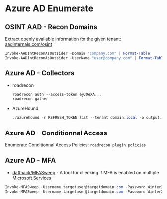 # Azure AD Enumerate

## OSINT AAD - Recon Domains

Extract openly available information for the given tenant: [aadinternals.com/osint](https://aadinternals.com/osint/)

```ps1
Invoke-AADIntReconAsOutsider -Domain "company.com" | Format-Table
Invoke-AADIntReconAsOutsider -UserName "user@company.com" | Format-Table
```

## Azure AD - Collectors

* roadrecon
    ```ps1
    roadrecon auth --access-token eyJ0eXA...
    roadrecon gather
    ```
* AzureHound
    ```ps1
    ./azurehound -r REFRESH_TOKEN list --tenant domain.local -o output.json
    ```


## Azure AD - Conditionnal Access

Enumerate Conditionnal Access Policies: `roadrecon plugin policies`

## Azure AD - MFA

* [dafthack/MFASweep](https://github.com/dafthack/MFASweep) - A tool for checking if MFA is enabled on multiple Microsoft Services
```ps1
Invoke-MFASweep -Username targetuser@targetdomain.com -Password Winter2020
Invoke-MFASweep -Username targetuser@targetdomain.com -Password Winter2020 -Recon -IncludeADFS
```


